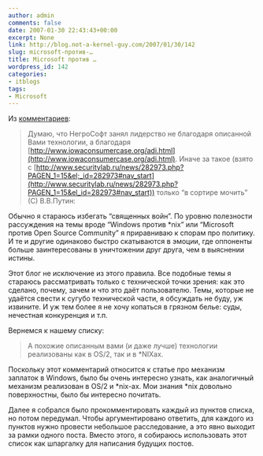 ```yaml
---
author: admin
comments: false
date: 2007-01-30 22:43:43+00:00
excerpt: None
link: http://blog.not-a-kernel-guy.com/2007/01/30/142
slug: microsoft-против-…
title: Microsoft против …
wordpress_id: 142
categories:
- itblogs
tags:
- Microsoft
---
```


Из [комментариев](http://blog.not-a-kernel-guy.com/2007/01/17/136#comment-1274):



> Думаю, что НегроСофт занял лидерство не благодаря описанной Вами технологии, а благодаря [http://www.iowaconsumercase.org/adi.html](http://www.iowaconsumercase.org/adi.html). Иначе за такое (взято с [http://www.securitylab.ru/news/282973.php?PAGEN_1=15&el;_id=282973#nav_start](http://www.securitylab.ru/news/282973.php?PAGEN_1=15&el_id=282973#nav_start)) только “в сортире мочить” (С) В.В.Путин:


<!-- more -->Обычно я стараюсь избегать “священных войн”. По уровню полезности рассуждения на темы вроде “Windows против *nix” или “Microsoft против Open Source Community” я приравниваю к спорам про политику. И те и другие одинаково быстро скатываются в эмоции, где оппоненты больше заинтересованы в уничтожении друг друга, чем в выяснении истины.

Этот блог не исключение из этого правила. Все подобные темы я стараюсь рассматривать только с технической точки зрения: как это сделано, почему, зачем и что это даёт пользователю. Темы, которые не удаётся свести к сугубо технической части, я обсуждать не буду, уж извините. И уж тем более я не хочу копаться в грязном белье: суды, нечестная конкуренция и т.п.

Вернемся к нашему списку:



> А похожие описанным вами (и даже лучше) технологии реализованы как в OS/2, так и в *NIXах.



Поскольку этот комментарий относится к статье про механизм заплаток в Windows, было бы очень интересно узнать, как аналогичный механизм реализован в OS/2 и *nix-ах. Мои знания *nix довольно поверхностны, было бы интересно почитать. 

Далее я собрался было прокомментировать каждый из пунктов списка, но потом передумал. Чтобы аргументировано ответить, для каждого из пунктов нужно провести небольшое расследование, а это явно выходит за рамки одного поста. Вместо этого, я собираюсь использовать этот список как шпаргалку для написания будущих постов. 
